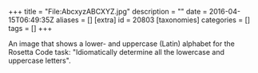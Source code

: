 +++
title = "File:AbcxyzABCXYZ.jpg"
description = ""
date = 2016-04-15T06:49:35Z
aliases = []
[extra]
id = 20803
[taxonomies]
categories = []
tags = []
+++

An image that shows a lower- and uppercase (Latin) alphabet for the Rosetta Code task: "Idiomatically determine all the lowercase and uppercase letters".
